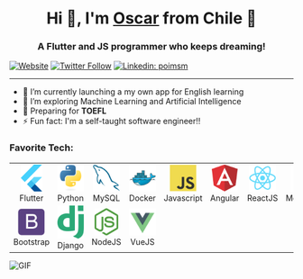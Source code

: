 
<h1 align="center"> Hi 👋, I'm <a href="https://www.youtube.com/channel/UC0FD2apauvegCcsvqIBceLA?sub_confirmation=1">Oscar</a> from Chile 👋</h1>
<h3 align="center">A Flutter and JS programmer who keeps dreaming!</h3>

<!-- <p>
  <samp>
    I'm <a href="https://coderjojo.netlify.app/">Vedant</a> currently a Final Year CSE student at <a href="http://www.viit.ac.in/">@VIIT </a> and aspiring software developer:computer:. Interested in working on backend, API's, Databases and currently learning about Distributed Ledger Technology.
  </samp>
</p> -->

  <!-- <img align="right" alt="GIF" src="https://github.com/abhisheknaiidu/abhisheknaiidu/blob/master/code.gif?raw=true" width="500" height="320" /> -->


[![Website](https://img.shields.io/website?label=codeSTACKr.com&style=for-the-badge&url=https%3A%2F%2Fcodestackr.com)](https://codestackr.com)
[![Twitter Follow](https://img.shields.io/twitter/follow/codeSTACKr?color=1DA1F2&logo=twitter&style=for-the-badge)](https://twitter.com/intent/follow?original_referer=https%3A%2F%2Fgithub.com%2FcodeSTACKr&screen_name=codeSTACKr)
[![Linkedin: poimsm](https://img.shields.io/badge/-CONNECT-blue?style=for-the-badge&logo=Linkedin&link=https://www.linkedin.com/in/poimsm/)]([linkedin])

---


<!-- ## I'm a self-taught software engineer!! -->

<!-- - 🔭 I just launched my first course: [Become A VS Code SuperHero!][course]! -->
- 🌱 I’m currently launching a my own app for English learning
- 👯 I’m exploring Machine Learning and Artificial Intelligence
- 🥅 Preparing for **TOEFL**
- ⚡ Fun fact: I'm a self-taught software engineer!!

<!-- ### Spotify Playing 🎧

[<img src="https://now-playing-codestackr.vercel.app/api/spotify-playing" alt="codeSTACKr Spotify Playing" width="350" />](https://open.spotify.com/user/swyqyimdc12jajde4vpwd2x1b) -->

<!-- ### Connect with me:

[<img align="left" alt="codeSTACKr.com" width="22px" src="https://raw.githubusercontent.com/iconic/open-iconic/master/svg/globe.svg" />][website]
[<img align="left" alt="codeSTACKr | YouTube" width="22px" src="https://cdn.jsdelivr.net/npm/simple-icons@v3/icons/youtube.svg" />][youtube]
[<img align="left" alt="codeSTACKr | Twitter" width="22px" src="https://cdn.jsdelivr.net/npm/simple-icons@v3/icons/twitter.svg" />][twitter]
[<img align="left" alt="codeSTACKr | LinkedIn" width="22px" src="https://cdn.jsdelivr.net/npm/simple-icons@v3/icons/linkedin.svg" />][linkedin]
[<img align="left" alt="codeSTACKr | Instagram" width="22px" src="https://cdn.jsdelivr.net/npm/simple-icons@v3/icons/instagram.svg" />][instagram]

<br /> -->

### Favorite Tech:

<table>
 <tr>
    <!-- <td align="center" width="96"> 
      <a href="#macropower-tech" >
        <img src="./img/docker.svg" height="48" />
      </a>
      <br>Docker
    </td> -->
    <td align="center" width="96"> 
      <a href="#macropower-tech" >
        <img src="./img/flutter.svg" height="48" />
      </a>
      <br>Flutter
    </td>
    <td align="center" width="96">
      <a href="#macropower-tech" >
        <img src="./img/python.svg" height="48"/>
      </a>
      <br>Python
    </td>
    <td align="center"  width="96">
      <a href="#macropower-tech">
        <img src="./img/mysql1.svg" height="48"/>
      </a>
      <br>MySQL
    </td>
    <td align="center" width="96"> 
      <a href="#macropower-tech" >
        <img src="./img/docker.svg" height="48" />
      </a>
      <br>Docker
    </td>
<!--     <td align="center"  width="96">
      <a href="#macropower-tech">
        <img src="./img/json.svg" height="48" />
      </a>
      <br>JSON
    </td> -->
    <td align="center" width="96">
      <a href="#macropower-tech">
        <img src="./img/javascript.svg" height="48" />
      </a>
      <br>Javascript
    </td>
    <td align="center"  width="96">
      <a href="#macropower-tech">
        <img src="./img/angular.png" height="48" />
      </a>
      <br>Angular
    </td>
    <td align="center" width="96">
      <a href="#macropower-tech" >
        <img src="./img/react.svg" height="48" />
      </a>
      <br>ReactJS
    </td>
    <td align="center" width="96">
      <a href="#macropower-tech" >
        <img src="./img/mongo.svg" height="48" />
      </a>
      <br>MongoDB
    </td>
<!--     <td align="center" width="96">
      <a href="#macropower-tech" >
        <img src="./img/aws.png" height="48" />
      </a>
      <br>Amazon
    </td> -->
  </tr>

  <tr>
    <td align="center" width="96"> 
      <a href="#macropower-tech" >
        <img src="./img/bootstrap.svg" height="48" />
      </a>
      <br>Bootstrap
    </td>
    <td align="center" width="96">
      <a href="#macropower-tech" >
        <img src="./img/django.png" width="48" />
      </a>
      <br>Django
    </td>
<!--     <td align="center"  width="96">
      <a href="#macropower-tech">
        <img src="./img/typescript.svg" width="48" />
      </a>
      <br>Typescript
    </td> -->
<!--     <td align="center"  width="96">
      <a href="#macropower-tech">
        <img src="./img/redis.png" height="48" />
      </a>
      <br>Redis
    </td> -->
<!--     <td align="center" width="96">
      <a href="#macropower-tech">
        <img src="./img/gitlab.png" height="48" />
      </a>
      <br>GitLab
    </td> -->
    <td align="center"  width="96">
      <a href="#macropower-tech">
        <img src="./img/node.svg" height="48" />
      </a>
      <br>NodeJS
    </td>
<!--     <td align="center" width="96">
      <a href="#macropower-tech" >
        <img src="./img/git.svg" height="33" />
      </a>
      <br>Git
    </td> -->
    <td align="center" width="96">
      <a href="#macropower-tech" >
        <img src="./img/vue.png" height="48" />
      </a>
      <br>VueJS
    </td>
  </tr>
</table>



  <img align="right" alt="GIF" src="https://i.pinimg.com/originals/bb/6d/76/bb6d7677244c8427db85c4d7e2a903ca.gif" width="600"/>



<!-- [<img align="left" src="./img/python.svg" height="35" />][cssplaylist]

[<img align="left" src="./img/javascript.svg" height="35" />][cssplaylist]

[<img align="left" src="./img/react.svg" height="35" />][cssplaylist]

[<img align="left" src="./img/docker.svg" height="38" />][cssplaylist]

[<img align="left" src="./img/bootstrap-plain.svg" height="35" />][cssplaylist]

[<img align="left" src="./img/aws.png" height="35" />][cssplaylist]

[<img align="left" src="./img/django.png" height="50" />][cssplaylist]

[<img align="left" src="./img/typescript.svg" height="35" />][cssplaylist]

[<img align="left" src="./img/redis.png" height="26"/>][cssplaylist]

[<img align="left" src="./img/gitlab.png" height="30" />][cssplaylist]

[<img align="left" src="./img/node.svg" height="35" />][cssplaylist]

[<img align="left" src="./img/json.svg" height="35" />][cssplaylist]

[<img align="left" src="./img/mysql.svg" height="35" />][cssplaylist]

[<img align="left" src="./img/git.svg" height="35" />][cssplaylist]

<img align="left" src="./img/mongo.png" height="35" /> -->


<br />
<br />
